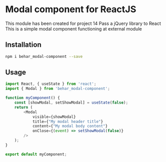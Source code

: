 # Modal component for ReactJS

This module has been created for project 14 Pass a jQuery library to React
This is a simple modal component functioning at external module

## Installation

```sh
npm i behar_modal-component --save
```

## Usage

```js
import React, { useState } from 'react';
import { Modal } from 'behar_modal-component';

function myComponent() {
    const [showModal, setShowModal] = useState(false);
    return (
        <Modal
            visible={showModal}
            title={"My modal header title"}
            content={"My modal body content"}
            onClose={(event) => setShowModal(false)}
        />
    );
}

export default myComponent;
```
